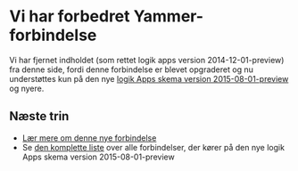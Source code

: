 <properties
   pageTitle="Brug af Yammer-forbindelse i logik Apps | Microsoft Azure App Service"
   description="Hvordan du kan oprette og konfigurere Yammer-forbindelse eller API app'en og bruge det i en logik app i Azure App Service"
   services="logic-apps"
   documentationCenter=".net,nodejs,java"
   authors="msftman"
   manager="erikre"
   editor=""/>

<tags
   ms.service="logic-apps"
   ms.devlang="multiple"
   ms.topic="article"
   ms.tgt_pltfrm="na"
   ms.workload="integration"
   ms.date="04/19/2016"
   ms.author="deonhe"/>


# <a name="weve-improved-the-yammer-connector"></a>Vi har forbedret Yammer-forbindelse 

Vi har fjernet indholdet (som rettet logik apps version 2014-12-01-preview) fra denne side, fordi denne forbindelse er blevet opgraderet og nu understøttes kun på den nye [logik Apps skema version 2015-08-01-preview](./app-service-logic-schema-2015-08-01.md) og nyere. 


## <a name="next-steps"></a>Næste trin    

- [Lær mere om denne nye forbindelse](../connectors/connectors-create-api-yammer.md)
- Se [den komplette liste](../connectors/apis-list.md) over alle forbindelser, der kører på den nye logik Apps skema version 2015-08-01-preview  


